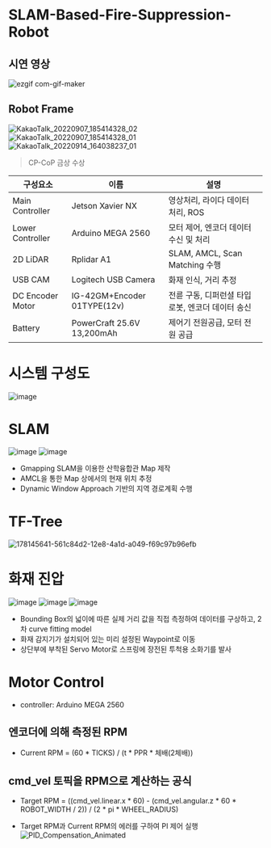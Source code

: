 # SLAM-Based-Fire-Suppression-Robot
## 시연 영상
![ezgif com-gif-maker](https://user-images.githubusercontent.com/86957779/190202883-b3a56f85-b569-497f-b431-9cf4b353b2b1.gif)
## Robot Frame
![KakaoTalk_20220907_185414328_02](https://user-images.githubusercontent.com/86957779/190152387-012fd6f1-ba9a-437e-aa6d-43d1bd36dc05.jpg)
![KakaoTalk_20220907_185414328_01](https://user-images.githubusercontent.com/86957779/190152409-b167d4fe-3794-4630-ac94-a96fd021d2df.jpg)
![KakaoTalk_20220914_164038237_01](https://user-images.githubusercontent.com/86957779/190152195-c0194e4a-84b8-41a2-adce-a79c43bdf7d7.jpg)
> CP-CoP 금상 수상

|구성요소|이름|설명|
|------|---|---|
|Main Controller|Jetson Xavier NX|영상처리, 라이다 데이터 처리, ROS|
|Lower Controller|Arduino MEGA 2560|모터 제어, 엔코더 데이터 수신 및 처리|
|2D LiDAR|Rplidar A1|SLAM, AMCL, Scan Matching 수행|
|USB CAM|Logitech USB Camera|화재 인식, 거리 추정|
|DC Encoder Motor|IG-42GM+Encoder 01TYPE(12v)|전륜 구동, 디퍼런셜 타입 로봇, 엔코더 데이터 송신|
|Battery|PowerCraft 25.6V 13,200mAh|제어기 전원공급, 모터 전원 공급|

# 시스템 구성도
![image](https://user-images.githubusercontent.com/86957779/185987694-03db2709-2f73-4166-aa3c-c3a3c595b857.png)

# SLAM
![image](https://user-images.githubusercontent.com/86957779/185987179-14475b7f-5956-483d-a58d-810789d5b1cb.png)
![image](https://user-images.githubusercontent.com/86957779/185987285-de8bdefd-3611-46f0-bb14-27bdf27525bc.png)
* Gmapping SLAM을 이용한 산학융합관 Map 제작
* AMCL을 통한 Map 상에서의 현재 위치 추정
* Dynamic Window Approach 기반의 지역 경로계획 수행

# TF-Tree
![178145641-561c84d2-12e8-4a1d-a049-f69c97b96efb](https://user-images.githubusercontent.com/86957779/178148198-4110a3a8-0096-49ec-b073-37fc9d0b91d0.png)

# 화재 진압
![image](https://user-images.githubusercontent.com/86957779/185987354-9cf9e327-e6ac-44ea-a1d0-fedbe4df4210.png)
![image](https://user-images.githubusercontent.com/86957779/185987380-957c65bd-0865-4e52-951e-ffb48a62180d.png)
![image](https://user-images.githubusercontent.com/86957779/185987402-8ce67b4a-5925-4242-ae99-0610632bd6aa.png)
* Bounding Box의 넓이에 따른 실제 거리 값을 직접 측정하여 데이터를 구상하고, 2차 curve fitting model 
* 화재 감지기가 설치되어 있는 미리 설정된 Waypoint로 이동
* 상단부에 부착된 Servo Motor로 스프링에 장전된 투척용 소화기를 발사

# Motor Control
* controller: Arduino MEGA 2560

## 엔코더에 의해 측정된 RPM
* Current RPM = (60 * TICKS) / (t * PPR * 체배(2체배))

## cmd_vel 토픽을 RPM으로 계산하는 공식
* Target RPM = ((cmd_vel.linear.x * 60) - (cmd_vel.angular.z * 60 * ROBOT_WIDTH / 2)) / (2 * pi * WHEEL_RADIUS)

* Target RPM과 Current RPM의 에러를 구하여 PI 제어 실행  
![PID_Compensation_Animated](https://user-images.githubusercontent.com/86957779/178277915-38c423bd-7814-4fe4-ab4d-f1f5d12e2d44.gif)
